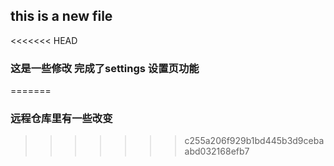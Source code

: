 ## this is a new file
<<<<<<< HEAD
### 这是一些修改 完成了settings 设置页功能
=======
### 远程仓库里有一些改变
>>>>>>> c255a206f929b1bd445b3d9cebaabd032168efb7
